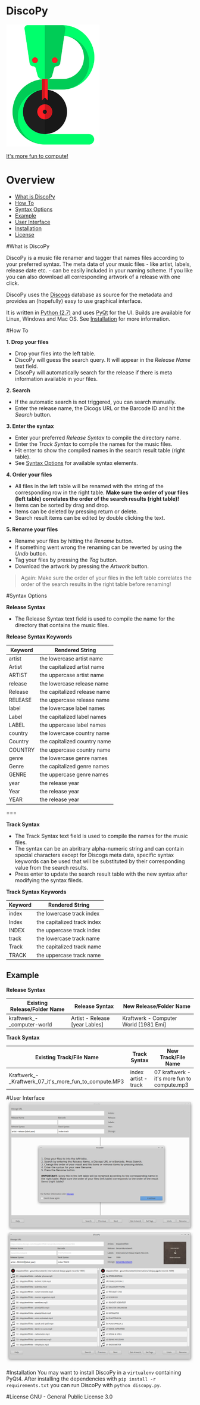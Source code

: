 # DiscoPy

<img src="/icons/discopy.png" alt="DiscoPy" width="250px">

<a href="https://www.youtube.com/watch?v=72Qa5T6RXVc">It's more fun to compute!</a>

# Overview
  
+ [What is DiscoPy](#what-is-discoPy)
+ [How To](#how-to)
+ [Syntax Options](#syntax-options)
+ [Example](#example)
+ [User Interface](#user-interface)
+ [Installation](#installation)
+ [License](#license)
    
#What is DiscoPy
  
DiscoPy is a music file renamer and tagger that names files according to your preferred syntax. The meta data of your music files - like artist, labels, release date etc. - can be easily included in your naming scheme. If you like you can also download all corresponding artwork of a release with one click. 

DiscoPy uses the <a href="http://www.discogs.com">Discogs</a> database as source for the metadata and provides an (hopefully) easy to use graphical interface.
    
It is written in <a href="http://www.python.org">Python (2.7)</a> and uses <a href="https://riverbankcomputing.com/software/pyqt/intro">PyQt</a> for the UI.
Builds are available for Linux, Windows and Mac OS. See [Installation](#installation) for more information.
    
#How To
  
**1. Drop your files**
  + Drop your files into the left table.
  + DiscoPy will guess the search query. It will appear in the *Release Name* text field.
  + DiscoPy will automatically search for the release if there is meta information available in your files.
 
**2. Search**
  + If the automatic search is not triggered, you can search manually.
  + Enter the release name, the Dicogs URL or the Barcode ID and hit the *Search* button.
  
**3. Enter the syntax**
  + Enter your preferred *Release Syntax* to compile the directory name.
  + Enter the *Track Syntax* to compile the names for the music files.
  + Hit enter to show the compiled names in the search result table (right table).
  + See <a href="#syntax-options">Syntax Options</a> for available syntax elements.
    
**4. Order your files**
  + All files in the left table will be renamed with the string of the corresponding row in the right table. **Make sure the order of your files (left table) correlates the order of the search results (right table)!**
  + Items can be sorted by drag and drop.
  + Items can be deleted by pressing return or delete.
  + Search result items can be edited by double clicking the text.
         
**5. Rename your files**
  + Rename your files by hitting the *Rename* button.
  + If something went wrong the renaming can be reverted by using the *Undo* button.
  + Tag your files by pressing the *Tag* button.
  + Download the artwork by pressing the *Artwork* button.


> Again: Make sure the order of your files in the left table correlates the order of the search results in the right table before renaming!


#Syntax Options
  
**Release Syntax**
+ The Release Syntax text field is used to compile the name for the directory that contains the music files.
    
**Release Syntax Keywords**

| Keyword | Rendered String             |
| --------|-----------------------------|      
| artist  | the lowercase artist name   |
| Artist  | the capitalized artist name |
| ARTIST  | the uppercase artist name   |
| release | the lowercase release name  |
| Release | the capitalized release name|
| RELEASE | the uppercase release name  |
| label   | the lowercase label names   |
| Label   | the capitalized label names |
| LABEL   | the uppercase label names   |
| country | the lowercase country name  |
| Country | the capitalized country name|
| COUNTRY | the uppercase country name  |
| genre   | the lowercase genre names   |
| Genre   | the capitalized genre names |
| GENRE   | the uppercase genre names   |
| year    | the release year            |
| Year    | the release year            |
| YEAR    | the release year            |

===

**Track Syntax**
+ The Track Syntax text field is used to compile the names for the music files.    
+ The syntax can be an abritrary alpha-numeric string and can contain special characters except for Discogs meta data, specific syntax keywords can be used that will be substituted by their corresponding value from the search results.
+ Press enter to update the search result table with the new syntax after modifying the syntax fileds.
    
**Track Syntax Keywords**

| Keyword | Rendered String             |
| --------|-----------------------------|     
| index   | the lowercase track index   |
| Index   | the capitalized track index |
| INDEX   | the uppercase track index   |
| track   | the lowercase track name    |
| Track   | the capitalized track name  |
| TRACK   | the uppercase track name    |
     

## Example
  
**Release Syntax**
    
| Existing Release/Folder Name | Release Syntax                 | New Release/Folder Name               |
| -----------------------------|--------------------------------|---------------------------------------| 
| kraftwerk_-_computer-world   | Artist - Release [year Lables] | Kraftwerk - Computer World [1981 Emi] |

**Track Syntax**

| Existing Track/File Name                              | Track Syntax         | New Track/File Name                         |
| ------------------------------------------------------|----------------------|---------------------------------------------| 
| Kraftwerk_-_Kraftwerk_07_it's_more_fun_to_compute.MP3 | index artist - track | 07 kraftwerk - it's more fun to compute.mp3 |
      
    
#User Interface
  <img src="/icons/start.png" alt="DiscoPy" >
  <img src="/icons/mainwindow.png" alt="DiscoPy" >
    
#Installation
You may want to install DiscoPy in a `virtualenv` containing PyQt4. After installing the dependencies with `pip install -r requirements.txt` you can run DiscoPy with `python discopy.py`.

#License
GNU - General Public License 3.0

    
    
    
  

  

